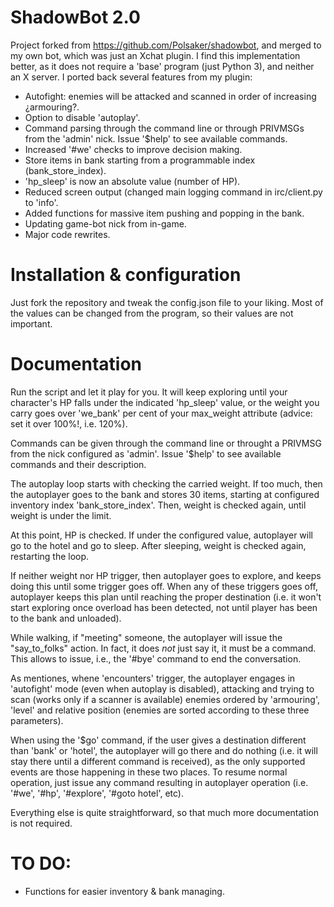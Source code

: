 # ShadowBot 2.0

Project forked from https://github.com/Polsaker/shadowbot, and merged to my own bot, which was just an Xchat plugin. I find this implementation better, as it does not require a 'base' program (just Python 3), and neither an X server. I ported back several features from my plugin:

- Autofight: enemies will be attacked and scanned in order of increasing ¿armouring?.
- Option to disable 'autoplay'.
- Command parsing through the command line or through PRIVMSGs from the 'admin' nick. Issue '$help' to see available commands.
- Increased '#we' checks to improve decision making.
- Store items in bank starting from a programmable index (bank_store_index).
- 'hp_sleep' is now an absolute value (number of HP).
- Reduced screen output (changed main logging command in irc/client.py to 'info'.
- Added functions for massive item pushing and popping in the bank.
- Updating game-bot nick from in-game.
- Major code rewrites.

# Installation & configuration

Just fork the repository and tweak the config.json file to your liking. Most of the values can be changed from the program, so their values are not important.

# Documentation

Run the script and let it play for you. It will keep exploring until your character's HP falls under the indicated 'hp_sleep' value, or the weight you carry goes over 'we_bank' per cent of your max_weight attribute (advice: set it over 100%!, i.e. 120%).

Commands can be given through the command line or throught a PRIVMSG from the nick configured as 'admin'. Issue '$help' to see available commands and their description.

The autoplay loop starts with checking the carried weight. If too much, then the autoplayer goes to the bank and stores 30 items, starting at configured inventory index 'bank_store_index'. Then, weight is checked again, until weight is under the limit.

At this point, HP is checked. If under the configured value, autoplayer will go to the hotel and go to sleep. After sleeping, weight is checked again, restarting the loop.

If neither weight nor HP trigger, then autoplayer goes to explore, and keeps doing this until some trigger goes off. When any of these triggers goes off, autoplayer keeps this plan until reaching the proper destination (i.e. it won't start exploring once overload has been detected, not until player has been to the bank and unloaded).

While walking, if "meeting" someone, the autoplayer will issue the "say_to_folks" action. In fact, it does *not* just say it, it must be a command. This allows to issue, i.e., the '#bye' command to end the conversation.

As mentiones, whene 'encounters' trigger, the autoplayer engages in 'autofight' mode (even when autoplay is disabled), attacking and trying to scan (works only if a scanner is available) enemies ordered by 'armouring', 'level' and relative position (enemies are sorted according to these three parameters).

When using the '$go' command, if the user gives a destination different than 'bank' or 'hotel', the autoplayer will go there and do nothing (i.e. it will stay there until a different command is received), as the only supported events are those happening in these two places. To resume normal operation, just issue any command resulting in autoplayer operation (i.e. '#we', '#hp', '#explore', '#goto hotel', etc).

Everything else is quite straightforward, so that much more documentation is not required.

# TO DO:
- Functions for easier inventory & bank managing.

